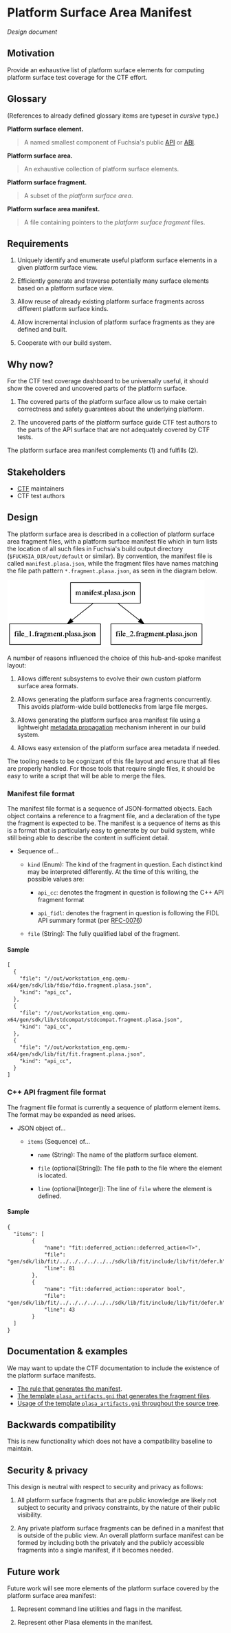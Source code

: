 # Platform Surface Area Manifest

*Design document*

## Motivation

Provide an exhaustive list of platform surface elements for computing platform
surface test coverage for the CTF effort.

## Glossary

(References to already defined glossary items are typeset in *cursive* type.)

**Platform surface element.**

> A named smallest component of Fuchsia's public [API][api] or [ABI][abi].

**Platform surface area.**

> An exhaustive collection of platform surface elements.

**Platform surface fragment.**

> A subset of the *platform surface area*.

**Platform surface area manifest.**

> A file containing pointers to the *platform surface fragment* files.

## Requirements

1. Uniquely identify and enumerate useful platform surface elements in a given
   platform surface view.

2. Efficiently generate and traverse potentially many surface elements based on
   a platform surface view.

3. Allow reuse of already existing platform surface fragments across different
   platform surface kinds.

4. Allow incremental inclusion of platform surface fragments as they are
   defined and built.

5. Cooperate with our build system.

## Why now?

For the CTF test coverage dashboard to be universally useful, it should show
the covered and uncovered parts of the platform surface.

1. The covered parts of the platform surface allow us to make certain
   correctness and safety guarantees about the underlying platform.

2. The uncovered parts of the platform surface guide CTF test authors to the
   parts of the API surface that are not adequately covered by CTF tests.

The platform surface area manifest complements (1) and fulfills (2).

## Stakeholders

*   [CTF][cts] maintainers
*   CTF test authors

## Design

The platform surface area is described in a collection of platform surface area
fragment files, with a platform surface manifest file which in turn lists the
location of all such files in Fuchsia's build output directory
(`$FUCHSIA_DIR/out/default` or similar).  By convention, the manifest file is
called `manifest.plasa.json`, while the fragment files have names matching the
file path pattern `*.fragment.plasa.json`, as seen in the diagram below.

![The logical structure of the plasa files](plasa_manifest_structure.dot.png "A graph showing the root node marked manifest.plasa.json and two edges one pointing at file_1.fragment.plasa.json, other pointing at file_2.fragment.plasa.json")

A number of reasons influenced the choice of this hub-and-spoke manifest layout:

1. Allows different subsystems to evolve their own custom platform surface area
   formats.

2. Allows generating the platform surface area fragments concurrently. This
   avoids platform-wide build bottlenecks from large file merges.

3. Allows generating the platform surface area manifest file using a
   lightweight [metadata propagation][mp] mechanism inherent in our build system.

4. Allows easy extension of the platform surface area metadata if needed.

[mp]: https://gn.googlesource.com/gn/+/main/docs/reference.md#var_metadata

The tooling needs to be cognizant of this file layout and ensure that all files
are properly handled.  For those tools that require single files, it should be
easy to write a script that will be able to merge the files.

### Manifest file format

The manifest file format is a sequence of JSON-formatted objects.  Each object
contains a reference to a fragment file, and a declaration of the type the
fragment is expected to be. The manifest is a sequence of items as this is a
format that is particularly easy to generate by our build system, while still
being able to describe the content in sufficient detail.

* Sequence of...

  * `kind` (Enum): The kind of the fragment in question. Each distinct kind may
      be interpreted differently. At the time of this writing, the possible
      values are:

    * `api_cc`: denotes the fragment in question is following the C++ API
        fragment format

    * `api_fidl`: denotes the fragment in question is following the FIDL API
        summary format (per [RFC-0076][rfc76])

  * `file` (String): The fully qualified label of the fragment.

#### Sample
```
[
  {
    "file": "//out/workstation_eng.qemu-x64/gen/sdk/lib/fdio/fdio.fragment.plasa.json",
    "kind": "api_cc",
  },
  {
    "file": "//out/workstation_eng.qemu-x64/gen/sdk/lib/stdcompat/stdcompat.fragment.plasa.json",
    "kind": "api_cc",
  },
  {
    "file": "//out/workstation_eng.qemu-x64/gen/sdk/lib/fit/fit.fragment.plasa.json",
    "kind": "api_cc",
  }
]
```
### C++ API fragment file format

The fragment file format is currently a sequence of platform element items.
The format may be expanded as need arises.

* JSON object of...

  * `items` (Sequence) of...

    * `name` (String): The name of the platform surface element.

    * `file` (optional[String]): The file path to the file where the element is
        located.

    * `line` (optional[Integer]): The line of `file` where the element is
        defined.

#### Sample

```
{
  "items": [
        {
            "name": "fit::deferred_action::deferred_action<T>",
            "file": "gen/sdk/lib/fit/../../../../../../sdk/lib/fit/include/lib/fit/defer.h",
            "line": 81
        },
        {
            "name": "fit::deferred_action::operator bool",
            "file": "gen/sdk/lib/fit/../../../../../../sdk/lib/fit/include/lib/fit/defer.h",
            "line": 43
        }
  ]
}
```
## Documentation & examples

We may want to update the CTF documentation to include the existence of the
platform surface manifests.

*   [The rule that generates the manifest][l1].
*   [The template `plasa_artifacts.gni` that generates the fragment files][l2].
*   [Usage of the template `plasa_artifacts.gni` throughout the source tree][l3].

## Backwards compatibility

This is new functionality which does not have a compatibility baseline to
maintain.

## Security & privacy

This design is neutral with respect to security and privacy as follows:

1. All platform surface fragments that are public knowledge are likely not
   subject to security and privacy constraints, by the nature of their public
   visibility.

2. Any private platform surface fragments can be defined in a manifest that is
   outside of the public view.  An overall platform surface manifest can be
   formed by including both the privately and the publicly accessible fragments
   into a single manifest, if it becomes needed.

## Future work

Future work will see more elements of the platform surface covered by the
platform surface area manifest:

1. Represent command line utilities and flags in the manifest.

2. Represent other Plasa elements in the manifest.

[abi]: /concepts/packages/system.md#abi_surfaces
[api]: /contribute/governance/rfcs/0002_platform_versioning.md#implementation
[cts]: /development/testing/ctf/overview.md
[l1]: https://cs.opensource.google/fuchsia/fuchsia/+/main:sdk/BUILD.gn;l=53;drc=0590a9df6e18abbaafb719c42cc2ef59abb7fdb6
[l2]: https://cs.opensource.google/fuchsia/fuchsia/+/main:sdk/ctf/plasa/plasa_artifacts.gni;l=8
[l3]: https://cs.opensource.google/search?q=plasa_artifacts.gni&ss=fuchsia%2Ffuchsia
[rfc76]: /contribute/governance/rfcs/0076_fidl_api_summaries.md

